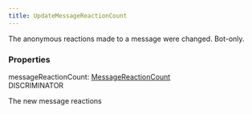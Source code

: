 ```yaml
---
title: UpdateMessageReactionCount
---
```


The anonymous reactions made to a message were changed. Bot-only.

### Properties

<div class="flex flex-col gap-3"><div><div class="flex gap-2"><div class="font-mono"><span class="font-bold">messageReactionCount</span><span class="opacity-50">:</span> <a href="/types/messagereactioncount"  >MessageReactionCount</a></div><div class="flex items-center"><div class="bg-dbt px-1.5 rounded-md select-none text-fgt text-[10px]">DISCRIMINATOR</div></div></div><div class="pl-3"><div class="no-margin">

The new message reactions

</div></div></div></div>

